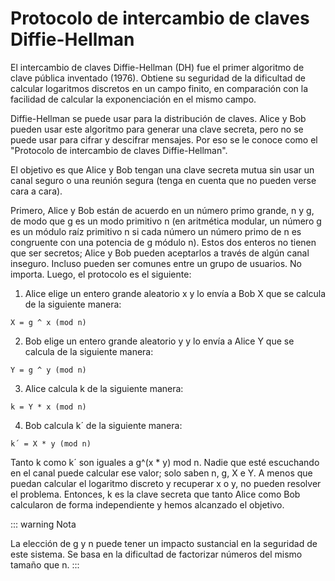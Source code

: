 # Protocolo de intercambio de claves Diffie-Hellman

El intercambio de claves Diffie-Hellman (DH) fue el primer algoritmo de clave pública inventado (1976). Obtiene su seguridad de la dificultad de calcular logaritmos discretos en un campo finito, en comparación con la facilidad de calcular la exponenciación en el mismo campo.

Diffie-Hellman se puede usar para la distribución de claves. Alice y Bob pueden usar este algoritmo para generar una clave secreta, pero no se puede usar para cifrar y descifrar mensajes. Por eso se le conoce como el "Protocolo de intercambio de claves Diffie-Hellman".

El objetivo es que Alice y Bob tengan una clave secreta mutua sin usar un canal seguro o una reunión segura (tenga en cuenta que no pueden verse cara a cara).

Primero, Alice y Bob están de acuerdo en un número primo grande, n y g, de modo que g es un modo primitivo n (en aritmética modular, un número g es un módulo raíz primitivo n si cada número un número primo de n es congruente con una potencia de g módulo n). Estos dos enteros no tienen que ser secretos; Alice y Bob pueden aceptarlos a través de algún canal inseguro. Incluso pueden ser comunes entre un grupo de usuarios. No importa. Luego, el protocolo es el siguiente:

1. Alice elige un entero grande aleatorio x y lo envía a Bob X que se calcula de la siguiente manera:

```
X = g ^ x (mod n)
```

2. Bob elige un entero grande aleatorio y y lo envía a Alice Y que se calcula de la siguiente manera:

```
Y = g ^ y (mod n)
```

3. Alice calcula k de la siguiente manera:

```
k = Y * x (mod n)
```

4. Bob calcula k´ de la siguiente manera:

```
k´ = X * y (mod n)
```

Tanto k como k´ son iguales a g^(x * y) mod n. Nadie que esté escuchando en el canal puede calcular ese valor; solo saben n, g, X e Y. A menos que puedan calcular el logaritmo discreto y recuperar x o y, no pueden resolver el problema. Entonces, k es la clave secreta que tanto Alice como Bob calcularon de forma independiente y hemos alcanzado el objetivo.

::: warning Nota

La elección de g y n puede tener un impacto sustancial en la seguridad de este sistema. Se basa en la dificultad de factorizar números del mismo tamaño que n.
:::